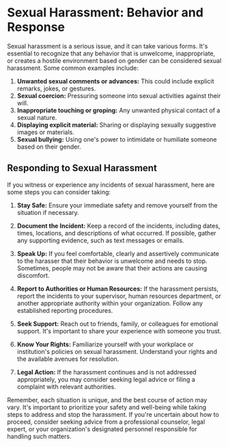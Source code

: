 # Sexual Harassment: Behavior and Response

Sexual harassment is a serious issue, and it can take various forms. It's essential to recognize that any behavior that is unwelcome, inappropriate, or creates a hostile environment based on gender can be considered sexual harassment. Some common examples include:

1. **Unwanted sexual comments or advances:** This could include explicit remarks, jokes, or gestures.
2. **Sexual coercion:** Pressuring someone into sexual activities against their will.
3. **Inappropriate touching or groping:** Any unwanted physical contact of a sexual nature.
4. **Displaying explicit material:** Sharing or displaying sexually suggestive images or materials.
5. **Sexual bullying:** Using one's power to intimidate or humiliate someone based on their gender.

## Responding to Sexual Harassment

If you witness or experience any incidents of sexual harassment, here are some steps you can consider taking:

1. **Stay Safe:** Ensure your immediate safety and remove yourself from the situation if necessary.

2. **Document the Incident:** Keep a record of the incidents, including dates, times, locations, and descriptions of what occurred. If possible, gather any supporting evidence, such as text messages or emails.

3. **Speak Up:** If you feel comfortable, clearly and assertively communicate to the harasser that their behavior is unwelcome and needs to stop. Sometimes, people may not be aware that their actions are causing discomfort.

4. **Report to Authorities or Human Resources:** If the harassment persists, report the incidents to your supervisor, human resources department, or another appropriate authority within your organization. Follow any established reporting procedures.

5. **Seek Support:** Reach out to friends, family, or colleagues for emotional support. It's important to share your experience with someone you trust.

6. **Know Your Rights:** Familiarize yourself with your workplace or institution's policies on sexual harassment. Understand your rights and the available avenues for resolution.

7. **Legal Action:** If the harassment continues and is not addressed appropriately, you may consider seeking legal advice or filing a complaint with relevant authorities.

Remember, each situation is unique, and the best course of action may vary. It's important to prioritize your safety and well-being while taking steps to address and stop the harassment. If you're uncertain about how to proceed, consider seeking advice from a professional counselor, legal expert, or your organization's designated personnel responsible for handling such matters.
